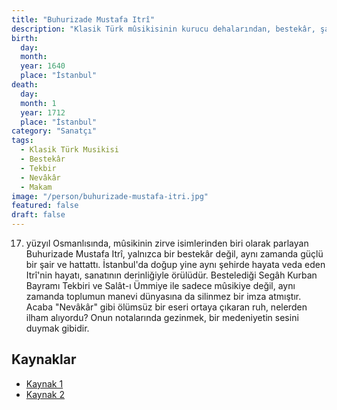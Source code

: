 ```yaml
---
title: "Buhurizade Mustafa Itrî"
description: "Klasik Türk mûsikisinin kurucu dehalarından, bestekâr, şair ve hattat."
birth:
  day: 
  month: 
  year: 1640
  place: "İstanbul"
death:
  day: 
  month: 1
  year: 1712
  place: "İstanbul"
category: "Sanatçı"
tags:
  - Klasik Türk Musikisi
  - Bestekâr
  - Tekbir
  - Nevâkâr
  - Makam
image: "/person/buhurizade-mustafa-itri.jpg"
featured: false
draft: false
---
```


17. yüzyıl Osmanlısında, mûsikinin zirve isimlerinden biri olarak parlayan Buhurizade Mustafa Itrî, yalnızca bir bestekâr değil, aynı zamanda güçlü bir şair ve hattattı. İstanbul'da doğup yine aynı şehirde hayata veda eden Itrî'nin hayatı, sanatının derinliğiyle örülüdür. Bestelediği Segâh Kurban Bayramı Tekbiri ve Salât-ı Ümmiye ile sadece mûsikiye değil, aynı zamanda toplumun manevi dünyasına da silinmez bir imza atmıştır. Acaba "Nevâkâr" gibi ölümsüz bir eseri ortaya çıkaran ruh, nelerden ilham alıyordu? Onun notalarında gezinmek, bir medeniyetin sesini duymak gibidir.

## Kaynaklar

- [Kaynak 1](https://www.biyografya.com/biyografi/7680)
- [Kaynak 2](https://islamansiklopedisi.org.tr/itri-efendi)